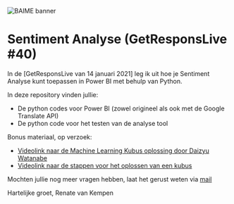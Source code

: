![BAIME banner](https://user-images.githubusercontent.com/47600826/89530907-9b3f6480-d7ef-11ea-9849-27617f6025cf.png)

# Sentiment Analyse (GetResponsLive #40)
In de [GetResponsLive van 14 januari 2021] leg ik uit hoe je Sentiment Analyse kunt toepassen in Power BI met behulp van Python. 

In deze repository vinden jullie: 

- De python codes voor Power BI (zowel origineel als ook met de Google Translate API)
- De python code voor het testen van de analyse tool

Bonus materiaal, op verzoek: 

- [Videolink naar de Machine Learning Kubus oplossing door Daizyu Watanabe](https://www.youtube.com/watch?v=okJ4DMuXRRs)
- [Videolink naar de stappen voor het oplossen van een kubus](https://www.youtube.com/watch?v=R-R0KrXvWbc)

Mochten jullie nog meer vragen hebben, laat het gerust weten via [mail](renate@baime.nl)

Hartelijke groet, 
Renate van Kempen
